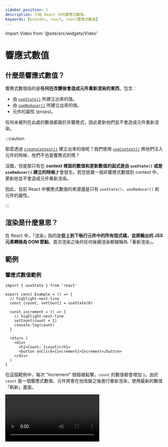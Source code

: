 ```yaml
---
sidebar_position: 2
description: 介紹 React 中的響應式數值。
keywords: [piesdoc, react, react響應式數值]
---
```


import Video from '@site/src/widgets/Video'

# 響應式數值

## 什麼是響應式數值？

響應式數值指的是**任何在改變後會造成元件重新渲染的東西**，包含：

- 由 [`useState()`](./use-state) 所建立出來的值。
- 由 [`useReducer()`](https://react.dev/apis/react/useReducer) 所建立出來的值。
- 元件的屬性 (props)。

任何未被列在此處的數值都屬於非響應式，因此更新他們並不會造成元件重新渲染。

:::caution

那麼透過 [`createContext()`](https://react.dev/reference/react/createContext#createcontext) 建立出來的值呢？我們使用 [`useContext()`](https://react.dev/reference/react/useContext#usecontext) 將他們注入元件的時候，他們不也是響應式的嗎？

沒錯，但是那只有在 **context 裡面的數值和更新數值的函式是由 `useState()` 或是 `useReducer()` 建立的時候**才會發生。若您放置一個非響應式數值到 context 中，更新他並不會造成元件重新渲染。

因此，目前 React 中響應式數值的來源還是只有 `useState()`、`useReducer()` 和元件的屬性。

:::

## 渲染是什麼意思？

在 React 中，「渲染」指的是**從上到下執行元件中的所有程式碼，並將輸出的 JSX 元素轉換為 DOM 節點**。首次渲染之後的任何後續渲染都被稱為「重新渲染」。

## 範例

### 響應式數值範例

```tsx showLineNumbers
import { useState } from 'react'

export const Example = () => {
  // highlight-next-line
  const [count, setCount] = useState(0)

  const increment = () => {
    // highlight-next-line
    setCount(count + 1)
    console.log(count)
  }

  return (
    <div>
      <h1>Count: {count}</h1>
      <button onClick={increment}>Increment</button>
    </div>
  )
}
```

在這個範例中，每次 "Increment" 按鈕被點擊，`count` 的數值都會增加 `1`。由於 `count` 是一個響應式數值，元件將會在他改變之後進行重新渲染，使用最新的數值「刷新」畫面。

<Video src="/video/react/reactive-values_reactive.mp4" />

然而，您可能已經注意到主控台中顯示的數值總是和畫面上顯示的數值不同。好消息是，這不是一個 bug，但是這的確讓大家很困惑！我們會在[元件渲染](./component-rendering)章節中解釋這一點，現在先不用擔心他。

此外，若您還不知道 [`useState()`](./use-state) 是做什麼的也有沒關係。只要記得響應式數值的改變會導致元件重新渲染就好了！

### 非響應式數值

```tsx showLineNumbers
import { useState } from 'react'

// highlight-next-line
let count = 0

export const Example = () => {
  const increment = () => {
    // highlight-next-line
    count++
    console.log(count)
  }

  return (
    <div>
      <div>
        <h1>Count: {count}</h1>
        <button onClick={increment}>Increment</button>
      </div>
    </div>
  )
}
```

<Video src="/video/react/reactive-values_non-reactive.mp4" />

在這個範例中，每次 "Increment" 按鈕被點擊，`count` 的數值都會增加 `1`。由於 `count` 是一個**非響應式數值**，無論 `count` 改變了多少次，他的變化都**不會**導致元件重新渲染。

但是請小心，這不代表非響應式數值的變化永遠不會顯現在畫面上！我們來看看下面這個範例：

```tsx showLineNumbers
import { useState } from 'react'

// highlight-next-line
let age = 0

export const Example = () => {
  // highlight-next-line
  const [count, setCount] = useState(0)

  const incrementCount = () => {
    // highlight-next-line
    setCount(count + 1)
  }

  const incrementAge = () => {
    // highlight-next-line
    age++
  }

  return (
    <div>
      <div>
        <h1>Count: {count}</h1>
        <button onClick={incrementCount}>Increment Count</button>
      </div>
      <div>
        <h1>Age: {age}</h1>
        <button onClick={incrementAge}>Increment Age</button>
      </div>
    </div>
  )
}
```

<Video src="/video/react/reactive-values_both.mp4" height="300px" />

在這個範例中，`count` 是一個響應式數值，而 `age` 則是一個非響應式數值。因此：

- 點擊 "Increment Count" 會修改 `count` 的數值，導致元件重新渲染。
- 點擊 "Increment Age" 會修改 `age` 的數值，但是這**不會**導致元件重新渲染。

這就是為什麼在上面的影片中，點擊 "Increment Age" 三次之後看似什麼事都沒發生，隨後我們點擊一次 "Increment Count"，畫面就突然從 `Age: 0` 變成 `Age: 3`，非常令人困惑。

## 何時該將變數宣告為響應式數值

為了避免我們在上方看見的問題，在宣告變數時我們必須小心。簡單判斷基準是：

- 若某個數值**會發生變化**，而且**使用者必須在畫面上觀察到他的變化**，那麼就將他宣告為響應式數值。
- 否則就將他宣告為非響應式數值。
